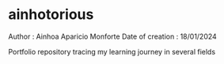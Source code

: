 # ainhotorious
Author : Ainhoa Aparicio Monforte
Date of creation : 18/01/2024

Portfolio repository tracing my learning journey in several fields



